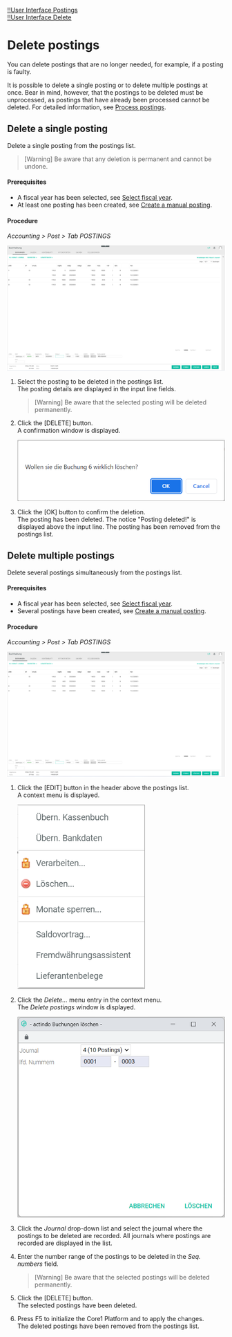 [!!User Interface Postings](../UserInterface/01a_Bookings.md)  
[!!User Interface Delete](../UserInterface/01_Header.md#delete)  

# Delete postings

You can delete postings that are no longer needed, for example, if a posting is faulty.

It is possible to delete a single posting or to delete multiple postings at once. Bear in mind, however, that the postings to be deleted must be unprocessed, as postings that have already been processed cannot be deleted. For detailed information, see [Process postings](./07_ProcessBookings.md).



## Delete a single posting

Delete a single posting from the postings list.

> [Warning] Be aware that any deletion is permanent and cannot be undone.

#### Prerequisites

- A fiscal year has been selected, see [Select fiscal year](./01_SelectFiscalYear.md).
- At least one posting has been created, see [Create a manual posting](./04_CreateManualBooking.md).

#### Procedure

*Accounting > Post > Tab POSTINGS*

![Postings](../../Assets/Screenshots/RetailSuiteAccounting/Book/Bookings/Bookings.png "[Postings]")

1. Select the posting to be deleted in the postings list.  
    The posting details are displayed in the input line fields.

    > [Warning] Be aware that the selected posting will be deleted permanently.

2. Click the [DELETE] button.  
    A confirmation window is displayed.

    ![Delete confirmation](../../Assets/Screenshots/RetailSuiteAccounting/Book/Bookings/DeleteConfirmation.png "[Delete confirmation]")

3. Click the [OK] button to confirm the deletion.  
    The posting has been deleted. The notice "Posting deleted!" is displayed above the input line. The posting has been removed from the postings list.



## Delete multiple postings

Delete several postings simultaneously from the postings list.

#### Prerequisites

- A fiscal year has been selected, see [Select fiscal year](./01_SelectFiscalYear.md).
- Several postings have been created, see [Create a manual posting](./04_CreateManualBooking.md).

#### Procedure

*Accounting > Post > Tab POSTINGS*

![Postings](../../Assets/Screenshots/RetailSuiteAccounting/Book/Bookings/Bookings.png "[Postings]")

1. Click the [EDIT] button in the header above the postings list.  
    A context menu is displayed.

    ![Edit](../../Assets/Screenshots/RetailSuiteAccounting/Book/Edit.png "[Edit]")

2. Click the *Delete...* menu entry in the context menu.     
    The *Delete postings* window is displayed.

    ![Delete postings](../../Assets/Screenshots/RetailSuiteAccounting/Book/DeleteBookings.png "[Delete postings]")

3. Click the *Journal* drop-down list and select the journal where the postings to be deleted are recorded. All journals where postings are recorded are displayed in the list.

4. Enter the number range of the postings to be deleted in the *Seq. numbers* field.

    > [Warning] Be aware that the selected postings will be deleted permanently.

5. Click the [DELETE] button.   
    The selected postings have been deleted.

6. Press F5 to initialize the Core1 Platform and to apply the changes.  
    The deleted postings have been removed from the postings list.
